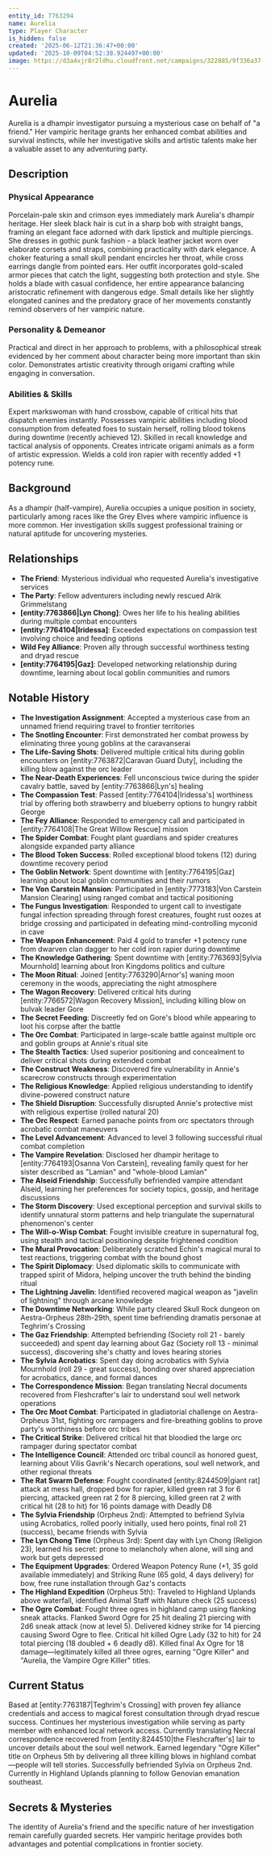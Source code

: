 ```yaml
---
entity_id: 7763294
name: Aurelia
type: Player Character
is_hidden: false
created: '2025-06-12T21:36:47+00:00'
updated: '2025-10-09T04:52:38.924497+00:00'
image: https://d3a4xjr8r2ldhu.cloudfront.net/campaigns/322885/9f336a37-767e-430b-a504-4208c9ba294d.jpg
---
```


# Aurelia

Aurelia is a dhampir investigator pursuing a mysterious case on behalf of "a friend." Her vampiric heritage grants her enhanced combat abilities and survival instincts, while her investigative skills and artistic talents make her a valuable asset to any adventuring party.

## Description

### Physical Appearance

Porcelain-pale skin and crimson eyes immediately mark Aurelia's dhampir heritage. Her sleek black hair is cut in a sharp bob with straight bangs, framing an elegant face adorned with dark lipstick and multiple piercings. She dresses in gothic punk fashion - a black leather jacket worn over elaborate corsets and straps, combining practicality with dark elegance. A choker featuring a small skull pendant encircles her throat, while cross earrings dangle from pointed ears. Her outfit incorporates gold-scaled armor pieces that catch the light, suggesting both protection and style. She holds a blade with casual confidence, her entire appearance balancing aristocratic refinement with dangerous edge. Small details like her slightly elongated canines and the predatory grace of her movements constantly remind observers of her vampiric nature.

### Personality & Demeanor

Practical and direct in her approach to problems, with a philosophical streak evidenced by her comment about character being more important than skin color. Demonstrates artistic creativity through origami crafting while engaging in conversation.

### Abilities & Skills

Expert markswoman with hand crossbow, capable of critical hits that dispatch enemies instantly. Possesses vampiric abilities including blood consumption from defeated foes to sustain herself, rolling blood tokens during downtime (recently achieved 12). Skilled in recall knowledge and tactical analysis of opponents. Creates intricate origami animals as a form of artistic expression. Wields a cold iron rapier with recently added +1 potency rune.

## Background

As a dhampir (half-vampire), Aurelia occupies a unique position in society, particularly among races like the Grey Elves where vampiric influence is more common. Her investigation skills suggest professional training or natural aptitude for uncovering mysteries.

## Relationships

- **The Friend**: Mysterious individual who requested Aurelia's investigative services
- **The Party**: Fellow adventurers including newly rescued Alrik Grimmelstang
- **[entity:7763866|Lyn Chong]**: Owes her life to his healing abilities during multiple combat encounters
- **[entity:7764104|Iridessa]**: Exceeded expectations on compassion test involving choice and feeding options
- **Wild Fey Alliance**: Proven ally through successful worthiness testing and dryad rescue
- **[entity:7764195|Gaz]**: Developed networking relationship during downtime, learning about local goblin communities and rumors

## Notable History

- **The Investigation Assignment**: Accepted a mysterious case from an unnamed friend requiring travel to frontier territories
- **The Snotling Encounter**: First demonstrated her combat prowess by eliminating three young goblins at the caravanserai
- **The Life-Saving Shots**: Delivered multiple critical hits during goblin encounters on [entity:7763872|Caravan Guard Duty], including the killing blow against the orc leader
- **The Near-Death Experiences**: Fell unconscious twice during the spider cavalry battle, saved by [entity:7763866|Lyn's] healing
- **The Compassion Test**: Passed [entity:7764104|Iridessa's] worthiness trial by offering both strawberry and blueberry options to hungry rabbit George
- **The Fey Alliance**: Responded to emergency call and participated in [entity:7764108|The Great Willow Rescue] mission
- **The Spider Combat**: Fought plant guardians and spider creatures alongside expanded party alliance
- **The Blood Token Success**: Rolled exceptional blood tokens (12) during downtime recovery period
- **The Goblin Network**: Spent downtime with [entity:7764195|Gaz] learning about local goblin communities and their rumors
- **The Von Carstein Mansion**: Participated in [entity:7773183|Von Carstein Mansion Clearing] using ranged combat and tactical positioning
- **The Fungus Investigation**: Responded to urgent call to investigate fungal infection spreading through forest creatures, fought rust oozes at bridge crossing and participated in defeating mind-controlling myconid in cave
- **The Weapon Enhancement**: Paid 4 gold to transfer +1 potency rune from dwarven clan dagger to her cold iron rapier during downtime
- **The Knowledge Gathering**: Spent downtime with [entity:7763693|Sylvia Mournhold] learning about Iron Kingdoms politics and culture
- **The Moon Ritual**: Joined [entity:7763290|Arnor's] waning moon ceremony in the woods, appreciating the night atmosphere
- **The Wagon Recovery**: Delivered critical hits during [entity:7766572|Wagon Recovery Mission], including killing blow on bulvak leader Gore
- **The Secret Feeding**: Discreetly fed on Gore's blood while appearing to loot his corpse after the battle
- **The Orc Combat**: Participated in large-scale battle against multiple orc and goblin groups at Annie's ritual site
- **The Stealth Tactics**: Used superior positioning and concealment to deliver critical shots during extended combat
- **The Construct Weakness**: Discovered fire vulnerability in Annie's scarecrow constructs through experimentation
- **The Religious Knowledge**: Applied religious understanding to identify divine-powered construct nature
- **The Shield Disruption**: Successfully disrupted Annie's protective mist with religious expertise (rolled natural 20)
- **The Orc Respect**: Earned panache points from orc spectators through acrobatic combat maneuvers
- **The Level Advancement**: Advanced to level 3 following successful ritual combat completion
- **The Vampire Revelation**: Disclosed her dhampir heritage to [entity:7764193|Osanna Von Carstein], revealing family quest for her sister described as "Lamian" and "whole-blood Lamian"
- **The Alseid Friendship**: Successfully befriended vampire attendant Alseid, learning her preferences for society topics, gossip, and heritage discussions
- **The Storm Discovery**: Used exceptional perception and survival skills to identify unnatural storm patterns and help triangulate the supernatural phenomenon's center
- **The Will-o-Wisp Combat**: Fought invisible creature in supernatural fog, using stealth and tactical positioning despite frightened condition
- **The Mural Provocation**: Deliberately scratched Echin's magical mural to test reactions, triggering combat with the bound ghost
- **The Spirit Diplomacy**: Used diplomatic skills to communicate with trapped spirit of Midora, helping uncover the truth behind the binding ritual
- **The Lightning Javelin**: Identified recovered magical weapon as "javelin of lightning" through arcane knowledge
- **The Downtime Networking**: While party cleared Skull Rock dungeon on Aestra-Orpheus 28th-29th, spent time befriending dramatis personae at Teghrim's Crossing
- **The Gaz Friendship**: Attempted befriending (Society roll 21 - barely succeeded) and spent day learning about Gaz (Society roll 13 - minimal success), discovering she's chatty and loves hearing stories
- **The Sylvia Acrobatics**: Spent day doing acrobatics with Sylvia Mournhold (roll 29 - great success), bonding over shared appreciation for acrobatics, dance, and formal dances
- **The Correspondence Mission**: Began translating Necral documents recovered from Fleshcrafter's lair to understand soul well network operations
- **The Orc Moot Combat**: Participated in gladiatorial challenge on Aestra-Orpheus 31st, fighting orc rampagers and fire-breathing goblins to prove party's worthiness before orc tribes
- **The Critical Strike**: Delivered critical hit that bloodied the large orc rampager during spectator combat
- **The Intelligence Council**: Attended orc tribal council as honored guest, learning about Vilis Gavrik's Necarch operations, soul well network, and other regional threats
- **The Rat Swarm Defense**: Fought coordinated [entity:8244509|giant rat] attack at mess hall, dropped bow for rapier, killed green rat 3 for 6 piercing, attacked green rat 2 for 8 piercing, killed green rat 2 with critical hit (28 to hit) for 16 points damage with Deadly D8
- **The Sylvia Friendship** (Orpheus 2nd): Attempted to befriend Sylvia using Acrobatics, rolled poorly initially, used hero points, final roll 21 (success), became friends with Sylvia
- **The Lyn Chong Time** (Orpheus 3rd): Spent day with Lyn Chong (Religion 23), learned his secret: prone to melancholy when alone, will sing and work but gets depressed
- **The Equipment Upgrades**: Ordered Weapon Potency Rune (+1, 35 gold available immediately) and Striking Rune (65 gold, 4 days delivery) for bow, free rune installation through Gaz's contacts
- **The Highland Expedition** (Orpheus 5th): Traveled to Highland Uplands above waterfall, identified Animal Staff with Nature check (25 success)
- **The Ogre Combat**: Fought three ogres in highland camp using flanking sneak attacks. Flanked Sword Ogre for 25 hit dealing 21 piercing with 2d6 sneak attack (now at level 5). Delivered kidney strike for 14 piercing causing Sword Ogre to flee. Critical hit killed Ogre Lady (32 to hit) for 24 total piercing (18 doubled + 6 deadly d8). Killed final Ax Ogre for 18 damage—legitimately killed all three ogres, earning "Ogre Killer" and "Aurelia, the Vampire Ogre Killer" titles.

## Current Status

Based at [entity:7763187|Teghrim's Crossing] with proven fey alliance credentials and access to magical forest consultation through dryad rescue success. Continues her mysterious investigation while serving as party member with enhanced local network access. Currently translating Necral correspondence recovered from [entity:8244510|the Fleshcrafter's] lair to uncover details about the soul well network. Earned legendary "Ogre Killer" title on Orpheus 5th by delivering all three killing blows in highland combat—people will tell stories. Successfully befriended Sylvia on Orpheus 2nd. Currently in Highland Uplands planning to follow Genovian emanation southeast.

## Secrets & Mysteries

The identity of Aurelia's friend and the specific nature of her investigation remain carefully guarded secrets. Her vampiric heritage provides both advantages and potential complications in frontier society.